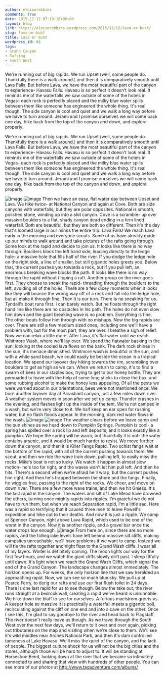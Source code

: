 ```yaml
---
author: eloiserobbins
comments: true
date: 2015-12-12 07:19:18+00:00
layout: blog
link: https://eloiserobbins.wordpress.com/2015/12/12/lava-or-bust/
slug: lava-or-bust
title: Lava or Bust
wordpress_id: 66
tags:
- Grand Canyon
- Rafting
- South West
---
```


We're running out of big rapids. We run Upset (well, some people do. Thankfully there is a walk around.) and then it is comparatively smooth until Lava Falls. But before Lava, we have the most beautiful part of the canyon to experience- Havasu Falls. Havasu is so perfect it doesn't look real. It reminds me of the waterfalls we saw outside of some of the hotels in Vegas- each rock is perfectly placed and the milky blue water spills between them like someone has engineered the whole thing. It's real though. The side canyon is cool and quiet and we walk a long way before we have to turn around. Jerami and I promise ourselves we will come back one day, hike back from the top of the canyon and down, and explore properly.


We're running out of big rapids. We run Upset (well, some people do. Thankfully there is a walk around.) and then it is comparatively smooth until Lava Falls. But before Lava, we have the most beautiful part of the canyon to experience- Havasu Falls. Havasu is so perfect it doesn't look real. It reminds me of the waterfalls we saw outside of some of the hotels in Vegas- each rock is perfectly placed and the milky blue water spills between them like someone has engineered the whole thing. It's real though. The side canyon is cool and quiet and we walk a long way before we have to turn around. Jerami and I promise ourselves we will come back one day, hike back from the top of the canyon and down, and explore properly.

![image](https://eloiserobbins.files.wordpress.com/2015/12/image4.jpeg)
![image](https://eloiserobbins.files.wordpress.com/2015/12/image3.jpeg)
Then we have an easy, flat water day between Upset and Lava. We hike twice- at National Canyon and again at Cove. Both are side canyons with waterfalls, but they are polar opposites. National is smooth, polished stone, winding up into a slot canyon. Cove is a scramble- up over massive boulders to a flat, shady canyon dead ending in a fern lined waterfall. Both are beautiful, but they are both so different.
Then it's the day that's loomed large in our minds the entire trip. Lava Falls! We reach Lava early in the morning and everyone scouts. Some of us have already made up our minds to walk around and take pictures of the rafts going through. Some look at the rapid and decide to join us. It looks like there is no way through. Boulders block the left hand side, leading directly to the ledge hole- a massive hole that fills half of the river. If you dodge the ledge hole on the right side, a line of smaller, but still gigantic holes greets you. Below that, the current pushes you towards a rock, but if you pull left, an enormous breaking wave blocks the path. It looks like there is no way through the rapid without flipping a raft.
Another group on the river goes first. They choose to sneak the rapid- threading through the boulders to the left, avoiding all of the holes. There are a few dicey moments when it looks like they will bounce the wrong way off of a rock and fall into the ledge hole, but all make it through fine. Then it is our turn.
There is no sneaking for us. Tyndall's boat runs first. I can barely watch. But he floats through the right hand line like there are no obstacles in his path. The holes do not even slow him down and the giant breaking wave is no problem. Everything is fine. The other boats follow him through with no mishaps.
Now the big rapids are over. There are still a few medium sized ones, including one we'll have a problem with, but for the most part, they are over. I breathe a sigh of relief. Now we can relax a little more.
After Lava, it's flat water until we reach Whitmore Wash, where we'll lay over. We spend the flatwater basking in the sun, looking at the cooled lava flows on the bank. The dark rock shines in the sun, it's menace diminished.
Whitmore wash is beautiful in the sun, and with a white sand beach, we could easily be beside the ocean in a tropical location. We spend our layover day hiking towards the rim, scrambling over boulders to get as high as we can. When we return to camp, it's to find a swarm of bees in our staples box, trying to get to our honey bottle. They are persuaded to leave with the help of some long sticks to close the box, and some rubbing alcohol to make the honey less appealing. Of all the pests we were warned about in our orientations, bees were not mentioned once.
We burn another layover day at Parashant canyon, just a few miles down river. A weather system moves in soon after we set up camp. Thunder crashes in the evening, and flashes light up the inside of the tent. We're not camped in a wash, but we're very close to it. We half keep an ear open for rushing water, but no flash floods appear. In the morning, dark red water flows in the wash.
![image](https://eloiserobbins.files.wordpress.com/2015/12/image5.jpeg)
![image](https://eloiserobbins.files.wordpress.com/2015/12/image7.jpeg)
The weather clears before we leave camp and the sun shines as we head down to Pumpkin Springs. Pumpkin is cool- a spring has spilled over a rock lip and left deposits, and it looks exactly like a pumpkin. We hope the spring will be warm, but thankfully it is not- the water contains arsenic, and it would be much harder to resist.
We move further down the canyon, and then it is Killer Fangs Rapid. Two schist fangs wait at the bottom of the rapid, with all of the current pushing towards them. We scout, and then we ride the wave train down, pulling left, to easily miss the rocks. Mike's boat is not so lucky. We watch it happen in almost slow motion- he's too far right, and the waves won't let him pull left. And then he hits. There's a second when we're afraid he'll wrap, but the current pushes him right. And then he's trapped between the shore and the fangs. Finally, he wiggles free, passing to the right of the rocks. We cheer, and move on down river.
There are a few more wave trains, and then we hit Gniess. It's the last rapid in the canyon. The waters and silt of Lake Mead have drowned the others, turning once mighty rapids into ripples. I'm grateful we do not have to run them, but when we reach Separation rapid, I'm a little sad. Here was a rapid so terrifying that it caused three men to leave Powell's expedition and hike out to their deaths. And now it is just a ripple.
We camp at Spencer Canyon, right above Lava Rapid, which used to be one of the worst in the canyon. Now it is another ripple, and a gravel bar once the water drops low enough.
![image](https://eloiserobbins.files.wordpress.com/2015/12/image6.jpeg)
From here on, since there are no more rapids, and the falling lake levels have left behind massive silt cliffs, making campsites unreachable, we'll have problems if we want to camp. Instead we will tie the rafts together and night float to the Grand Wash cliffs. I wear all of my layers. Winter is definitely coming. The moon lights our way for the first few hours, and we watch the giant cliffs slowly drift past. I sleep fitfully until dawn. It's light when we reach the Grand Wash Cliffs, which signal the end of the Grand Canyon.
The landscape changes almost immediately. The horizon opens up. For weeks, the only horizon line that we saw heralded an approaching rapid. Now, we can see so much blue sky. We pull up at Pearce Ferry, to derig our rafts and use our first flush toilet in 24 days.
There is one last rapid for us to see though. Below the take out, the river runs straight at a bedrock wall, creating a rapid we've heard is unrunnable. We hike down the bluff to see for ourselves. A furious maelstrom greets us. A keeper hole so massive it is practically a waterfall meets a gigantic boil, recirculating against the cliff on one end and into a cave on the other. Once I see this, I'm glad to say goodbye to the river and head back to Flagstaff.
The river doesn't really leave us though. As we travel through the South West over the next few days, we'll return to it over and over again, picking out tributaries on the map
and visiting when we're close to them. We'll see it's wild middles near Arches National Park, and then it's dam controlled tameness at Lake Havasu. We'll miss the quiet of the canyon, and the lack of people. The biggest culture shock for us will not be the big cities and the stores, although those will be hard to adjust to. It will be standing at Horseshoe Bend, looking down at the river that we became so intimately connected to and sharing that view with hundreds of other people.
You can see more of our photos at http://www.tagadventure.com/albums/
